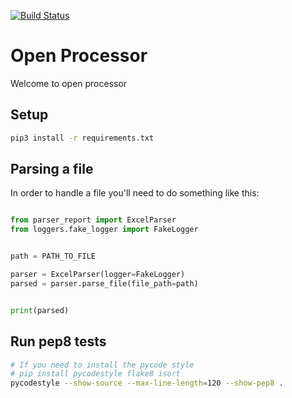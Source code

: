 [![Build Status](https://travis-ci.org/hasadna/open_processor.svg?branch=master)](https://travis-ci.org/hasadna/open_processor)

# Open Processor

Welcome to open processor

## Setup
```bash
pip3 install -r requirements.txt
```

## Parsing a file
In order to handle a file you'll need to do something like this:
```python

from parser_report import ExcelParser
from loggers.fake_logger import FakeLogger


path = PATH_TO_FILE

parser = ExcelParser(logger=FakeLogger)
parsed = parser.parse_file(file_path=path)


print(parsed)
```

## Run pep8 tests

```bash
# If you need to install the pycode style
# pip install pycodestyle flake8 isort
pycodestyle --show-source --max-line-length=120 --show-pep8 .
```